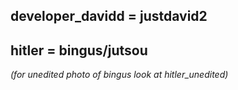 
## developer_davidd = justdavid2
## hitler = bingus/jutsou
*(for unedited photo of bingus look at hitler_unedited)*
